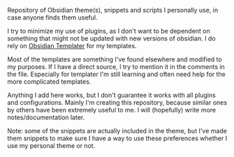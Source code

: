 Repository of Obsidian theme(s), snippets and scripts I personally use, in case anyone finds them useful. 

I try to minimize my use of plugins, as I don't want to be dependent on something that might not be updated with new versions of obsidian. I do rely on [Obsidian Templater](https://github.com/SilentVoid13/Templater) for my templates.

Most of the templates are something I've found elsewhere and modified to my purposes. If I have a direct source, I try to mention it in the comments in the file. Especially for templater I'm still learning and often need help for the more complicated templates.

Anything I add here works, but I don't guarantee it works with all plugins and configurations. Mainly I'm creating this repository, because similar ones by others have been extremely useful to me. I will (hopefully) write more notes/documentation later.

Note: some of the snippets are actually included in the theme, but I've made them snippets to make sure I have a way to use these preferences whether I use my personal theme or not.